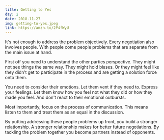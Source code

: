 ```yaml
---
title: Getting to Yes
day: 2
date: 2018-11-27
img: getting-to-yes.jpeg
link: https://amzn.to/2P4fWyU
---
```


It's not enough to address the problem objectively. Every negotiation also
involves people. With people come people problems that are separate from the
main issue at hand.

First off you need to understand the other parties perspective. They might not
see things the same way. They might hold biases. Or they might feel like they
didn't get to participate in the process and are getting a solution force onto
them.

You need to consider their emotions. Let them vent if they need to. Express
your feelings. Let them know how you feel not what they did or how they made
you feel. And don't react to their emotional outbursts.

Most importantly, focus on the process of communication. This means listen to
them and treat them as an equal in the discussion.

By putting addressing these people problems up front, you build a stronger
relationship. A stronger relationship makes for better future negotiations. By
tackling the problem together you become partners instead of opponents.
